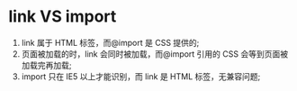 <!-- imageRoot:css -->

# link VS import

1. link 属于 HTML 标签，而@import 是 CSS 提供的;
2. 页面被加载的时，link 会同时被加载，而@import 引用的 CSS 会等到页面被加载完再加载;
3. import 只在 IE5 以上才能识别，而 link 是 HTML 标签，无兼容问题;
